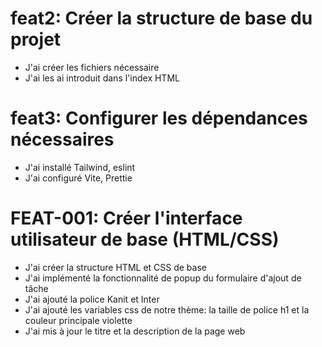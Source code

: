 # feat2: Créer la structure de base du projet
- J'ai créer les fichiers nécessaire
- J'ai les ai introduit dans l'index HTML 
  
# feat3: Configurer les dépendances nécessaires
- J'ai installé Tailwind, eslint
- J'ai configuré Vite, Prettie

# FEAT-001: Créer l'interface utilisateur de base (HTML/CSS)
- J'ai créer la structure HTML et CSS de base
- J'ai implémenté la fonctionnalité de popup du formulaire d'ajout de tâche
- J'ai ajouté la police Kanit et Inter
- J'ai ajouté les variables css de notre thème: la taille de police h1 et la couleur principale violette
- J'ai mis à jour le titre et la description de la page web